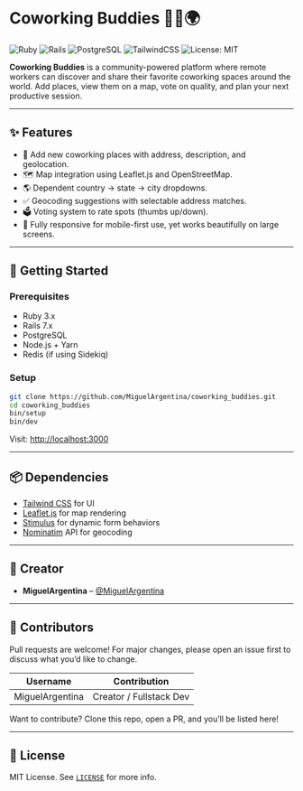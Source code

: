 # Coworking Buddies 🧑‍💻🌍

![Ruby](https://img.shields.io/badge/Ruby-3.x-red)
![Rails](https://img.shields.io/badge/Rails-7.x-red)
![PostgreSQL](https://img.shields.io/badge/PostgreSQL-%23336791.svg?style=flat&logo=postgresql&logoColor=white)
![TailwindCSS](https://img.shields.io/badge/TailwindCSS-2.x-38bdf8?logo=tailwindcss&logoColor=white)
![License: MIT](https://img.shields.io/badge/License-MIT-yellow.svg)

**Coworking Buddies** is a community-powered platform where remote workers can discover and share their favorite coworking spaces around the world. Add places, view them on a map, vote on quality, and plan your next productive session.

---

## ✨ Features

- 📍 Add new coworking places with address, description, and geolocation.
- 🗺️ Map integration using Leaflet.js and OpenStreetMap.
- 🌎 Dependent country → state → city dropdowns.
- ✅ Geocoding suggestions with selectable address matches.
- 🗳️ Voting system to rate spots (thumbs up/down).
- 📱 Fully responsive for mobile-first use, yet works beautifully on large screens.

---

## 🚀 Getting Started

### Prerequisites

- Ruby 3.x
- Rails 7.x
- PostgreSQL
- Node.js + Yarn
- Redis (if using Sidekiq)

### Setup

```bash
git clone https://github.com/MiguelArgentina/coworking_buddies.git
cd coworking_buddies
bin/setup
bin/dev
```

Visit: [http://localhost:3000](http://localhost:3000)

---

## 📦 Dependencies

- [Tailwind CSS](https://tailwindcss.com/) for UI
- [Leaflet.js](https://leafletjs.com/) for map rendering
- [Stimulus](https://stimulus.hotwired.dev/) for dynamic form behaviors
- [Nominatim](https://nominatim.org/) API for geocoding

---

## 👤 Creator

- **MiguelArgentina** – [@MiguelArgentina](https://github.com/MiguelArgentina)

---

## 🤝 Contributors

Pull requests are welcome! For major changes, please open an issue first to discuss what you’d like to change.

| Username          | Contribution                 |
|-------------------|------------------------------|
| MiguelArgentina   | Creator / Fullstack Dev      |

Want to contribute? Clone this repo, open a PR, and you’ll be listed here!

---

## 📄 License

MIT License. See [`LICENSE`](LICENSE) for more info.
